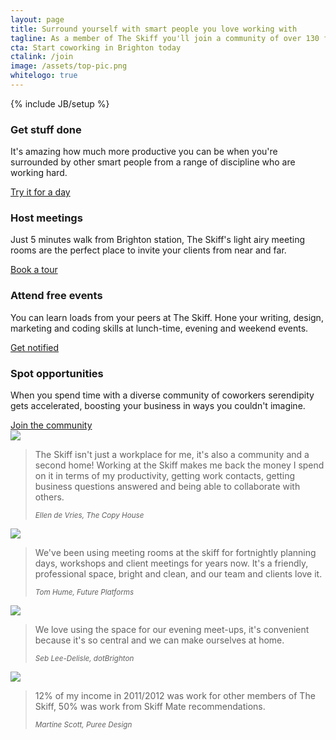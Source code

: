 ```yaml
---
layout: page
title: Surround yourself with smart people you love working with
tagline: As a member of The Skiff you'll join a community of over 130 freelancers, remote workers and micro businesses who have found a better place to work than their homes.
cta: Start coworking in Brighton today
ctalink: /join
image: /assets/top-pic.png
whitelogo: true
---
```

{% include JB/setup %}
<div class="row">
  <div class="span3">
    <h3>Get stuff done</h3>
    <p>It's amazing how much more productive you can be when you're surrounded by other smart people from a range of discipline who are working hard.</p>
    <a href="/try" class="btn pull-right">Try it for a day</a>
  </div>
  <div class="span3">
    <h3>Host meetings</h3>
    <p>Just 5 minutes walk from Brighton station, The Skiff's light airy meeting rooms are the perfect place to invite your clients from near and far.</p>
    <a href="/tour" class="btn pull-right">Book a tour</a>
  </div>
  <div class="span3">
    <h3>Attend free events</h3>
    <p>You can learn loads from your peers at The Skiff. Hone your writing, design, marketing and coding skills at lunch-time, evening and weekend events.</p>
    <a href="/notify" class="btn pull-right">Get notified</a>
  </div>
  <div class="span3">
    <h3>Spot opportunities</h3>
    <p>When you spend time with a diverse community of coworkers serendipity gets accelerated, boosting your business in ways you couldn't imagine.</p>
    <a href="/join" class="btn pull-right">Join the community</a>
        
  </div>
</div>
<div class="row">
  <div class="span3">
    <div class="avatar">
    <img class="img-circle" src="http://twitter.com/api/users/profile_image/eldevri?size=bigger">
    </div>
    <blockquote>
      <p>The Skiff isn't just a workplace for me, it's also a community and a second home! Working at the Skiff makes me back the money I spend on it in terms of my productivity, getting work contacts, getting business questions answered and being able to collaborate with others.</p>
      <small><cite title="Ellen de Vries, The Copy House">Ellen de Vries, The Copy House</cite></small>
    </blockquote>
  </div>
  <div class="span3">
    <div class="avatar">
    <img class="img-circle" src="http://twitter.com/api/users/profile_image/twhume?size=bigger">
    </div>
    <blockquote>
      <p>We've been using meeting rooms at the skiff for fortnightly planning days, workshops and client meetings for years now. It's a friendly, professional space, bright and clean, and our team and clients love it.</p>
      <small><cite title="Tom Hume, Future Platforms">Tom Hume, Future Platforms</cite></small>
    </blockquote>
  </div>
  <div class="span3">
    <div class="avatar">
    <img class="img-circle" src="http://twitter.com/api/users/profile_image/seb_ly?size=bigger">
    </div>
    <blockquote>
      <p>We love using the space for our evening meet-ups, it's convenient because it's so central and we can make ourselves at home.</p>
      <small><cite title="Seb Lee-Delisle, dotBrighton">Seb Lee-Delisle, dotBrighton</cite></small>
    </blockquote>
  </div>
  <div class="span3">
    <div class="avatar">
    <img class="img-circle" src="http://twitter.com/api/users/profile_image/puree_design?size=bigger">
    </div>
    <blockquote>
      <p>12% of my income in 2011/2012 was work for other members of The Skiff, 50% was work from Skiff Mate recommendations.</p>
      <small><cite title="Martine Scott, Puree Design">Martine Scott, Puree Design</cite></small>
    </blockquote>
  </div>
</div>  
